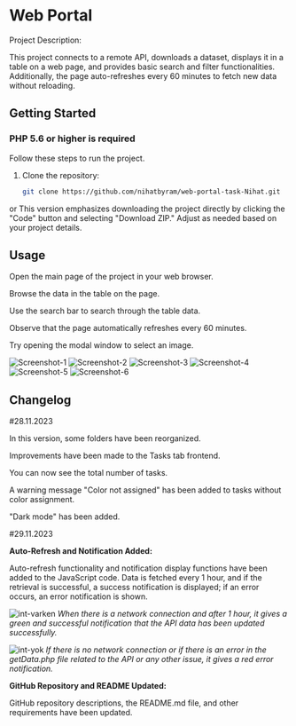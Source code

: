 # Web Portal

Project Description:

This project connects to a remote API, downloads a dataset, displays it in a table on a web page, and provides basic search and filter functionalities. Additionally, the page auto-refreshes every 60 minutes to fetch new data without reloading.

## Getting Started
### PHP 5.6 or higher is required

Follow these steps to run the project.

1. Clone the repository:

   ```bash
   git clone https://github.com/nihatbyram/web-portal-task-Nihat.git
  or 
    This version emphasizes downloading the project directly by clicking the "Code" button and selecting "Download ZIP." Adjust as needed based on your project details.


## Usage
Open the main page of the project in your web browser.

Browse the data in the table on the page.

Use the search bar to search through the table data.

Observe that the page automatically refreshes every 60 minutes.

Try opening the modal window to select an image.

![Screenshot-1](https://i.imgur.com/QdUBloF.jpg)
![Screenshot-2](https://i.imgur.com/M1F97Fz.jpg)
![Screenshot-3](https://i.imgur.com/e1H1gK1.jpg)
![Screenshot-4](https://i.imgur.com/UQHCmQE.jpg)
![Screenshot-5](https://i.imgur.com/2gz9Ymk.jpg)
![Screenshot-6](https://i.imgur.com/5xGHcTU.jpg)

## Changelog
#28.11.2023

In this version, some folders have been reorganized.

Improvements have been made to the Tasks tab frontend.

You can now see the total number of tasks.

A warning message "Color not assigned" has been added to tasks without color assignment.

"Dark mode" has been added.

#29.11.2023

**Auto-Refresh and Notification Added:** 

Auto-refresh functionality and notification display functions have been added to the JavaScript code. Data is fetched every 1 hour, and if the retrieval is successful, a success notification is displayed; if an error occurs, an error notification is shown.

![int-varken](https://github.com/VERO-Digital-Solutions/web-portal-task/assets/30882402/b91bcefd-fc6b-4a06-a863-a6962ffa445c)
_When there is a network connection and after 1 hour, it gives a green and successful notification that the API data has been updated successfully._

![int-yok](https://github.com/VERO-Digital-Solutions/web-portal-task/assets/30882402/f6545fe5-eb41-4cdb-9033-2f2064bd01e8)
_If there is no network connection or if there is an error in the getData.php file related to the API or any other issue, it gives a red error notification._



**GitHub Repository and README Updated:** 

GitHub repository descriptions, the README.md file, and other requirements have been updated.
